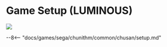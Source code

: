 # Game Setup (LUMINOUS)
<img src="/img/chunithm/sdhd/luminous.png">

--8<-- "docs/games/sega/chunithm/common/chusan/setup.md"
